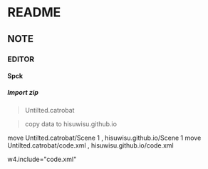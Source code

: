 # README 

## NOTE 

### EDITOR

#### Spck 

##### Import zip 

> Untilted.catrobat

> copy data to hisuwisu.github.io

move Untilted.catrobat/Scene 1 , hisuwisu.github.io/Scene 1
move Untilted.catrobat/code.xml , hisuwisu.github.io/code.xml

w4.include="code.xml"